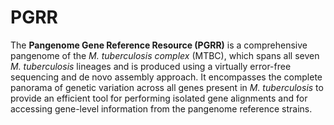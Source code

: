 # PGRR

The **Pangenome Gene Reference Resource (PGRR)** is a comprehensive pangenome of the _M. tuberculosis complex_ (MTBC), which spans all seven _M. tuberculosis_ lineages and is produced  using a virtually error-free sequencing and de novo assembly approach. It encompasses the complete panorama of genetic variation across all genes present in _M. tuberculosis_ to provide an efficient tool for performing isolated gene alignments and for accessing gene-level information from the pangenome reference strains.
